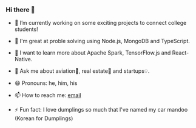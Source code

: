 ### Hi there 👋


- 🔭 I’m currently working on some exciting projects to connect college students! 

- 🧠 I'm great at proble solving using Node.js, MongoDB and TypeScript. 

- 🌱 I want to learn more about Apache Spark, TensorFlow.js and React-Native. 

- 💬 Ask me about aviation🛫, real estate🏡 and startups💡. 

- 😄 Pronouns: he, him, his

- 📫 How to reach me: [email](/rickkim95@gmail.com)

- ⚡ Fun fact: I love dumplings so much that I've named my car mandoo (Korean for Dumplings)

